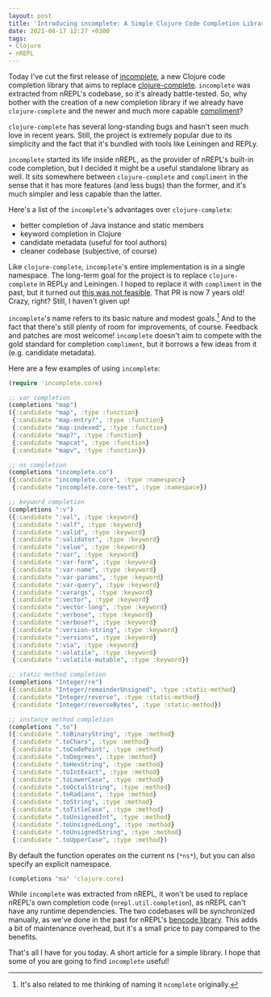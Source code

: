 ```yaml
---
layout: post
title: 'Introducing incomplete: A Simple Clojure Code Completion Library'
date: 2021-08-17 12:27 +0300
tags:
- Clojure
- nREPL
---
```


Today I've cut the first release of
[incomplete](https://github.com/nrepl/incomplete), a new Clojure code completion
library that aims to replace
[clojure-complete](https://github.com/ninjudd/clojure-complete). `incomplete`
was extracted from nREPL's codebase, so it's already battle-tested. So, why
bother with the creation of a new completion library if we already have
`clojure-complete` and the newer and much more capable
[compliment](https://github.com/alexander-yakushev/compliment)?

`clojure-complete` has several long-standing bugs and hasn't seen much love in recent years.
Still, the project is extremely popular due to its simplicity and the fact that it's
bundled with tools like Leiningen and REPLy.

`incomplete` started its life inside nREPL, as the provider of nREPL's built-in code
completion, but I decided it might be a useful standalone library as well.
It sits somewhere between `clojure-complete` and `compliment` in the sense that it has
more features (and less bugs) than the former, and it's much simpler and less capable than the
latter.

Here's a list of the `incomplete`'s advantages over `clojure-complete`:

* better completion of Java instance and static members
* keyword completion in Clojure
* candidate metadata (useful for tool authors)
* cleaner codebase (subjective, of course)

Like `clojure-complete`, `incomplete`'s entire implementation is in a single
namespace.  The long-term goal for the project is to replace `clojure-complete`
in REPLy and Leiningen. I hoped to replace it with `compliment` in the past, but
it turned out [this was not
feasible](https://github.com/trptcolin/reply/pull/153). That PR is now 7 years
old! Crazy, right? Still, I haven't given up!

`incomplete`'s name refers to its basic nature and modest goals.[^1]
And to the fact that there's still plenty of room for improvements, of course.
Feedback and patches are most welcome!
`incomplete` doesn't aim to compete with the gold standard for completion `compliment`, but it borrows a few ideas from it (e.g. candidate metadata).

Here are a few examples of using `incomplete`:

``` clojure
(require 'incomplete.core)

;; var completion
(completions "map")
({:candidate "map", :type :function}
 {:candidate "map-entry?", :type :function}
 {:candidate "map-indexed", :type :function}
 {:candidate "map?", :type :function}
 {:candidate "mapcat", :type :function}
 {:candidate "mapv", :type :function})

;; ns completion
(completions "incomplete.co")
({:candidate "incomplete.core", :type :namespace}
 {:candidate "incomplete.core-test", :type :namespace})

;; keyword completion
(completions ":v")
({:candidate ":val", :type :keyword}
 {:candidate ":valf", :type :keyword}
 {:candidate ":valid", :type :keyword}
 {:candidate ":validator", :type :keyword}
 {:candidate ":value", :type :keyword}
 {:candidate ":var", :type :keyword}
 {:candidate ":var-form", :type :keyword}
 {:candidate ":var-name", :type :keyword}
 {:candidate ":var-params", :type :keyword}
 {:candidate ":var-query", :type :keyword}
 {:candidate ":varargs", :type :keyword}
 {:candidate ":vector", :type :keyword}
 {:candidate ":vector-long", :type :keyword}
 {:candidate ":verbose", :type :keyword}
 {:candidate ":verbose?", :type :keyword}
 {:candidate ":version-string", :type :keyword}
 {:candidate ":versions", :type :keyword}
 {:candidate ":via", :type :keyword}
 {:candidate ":volatile", :type :keyword}
 {:candidate ":volatile-mutable", :type :keyword})

;; static method completion
(completions "Integer/re")
({:candidate "Integer/remainderUnsigned", :type :static-method}
 {:candidate "Integer/reverse", :type :static-method}
 {:candidate "Integer/reverseBytes", :type :static-method})

;; instance method completion
(completions ".to")
({:candidate ".toBinaryString", :type :method}
 {:candidate ".toChars", :type :method}
 {:candidate ".toCodePoint", :type :method}
 {:candidate ".toDegrees", :type :method}
 {:candidate ".toHexString", :type :method}
 {:candidate ".toIntExact", :type :method}
 {:candidate ".toLowerCase", :type :method}
 {:candidate ".toOctalString", :type :method}
 {:candidate ".toRadians", :type :method}
 {:candidate ".toString", :type :method}
 {:candidate ".toTitleCase", :type :method}
 {:candidate ".toUnsignedInt", :type :method}
 {:candidate ".toUnsignedLong", :type :method}
 {:candidate ".toUnsignedString", :type :method}
 {:candidate ".toUpperCase", :type :method})
```

By default the function operates on the current ns (`*ns*`), but you
can also specify an explicit namespace.

``` clojure
(completions "ma" 'clojure.core)
```

While `incomplete` was extracted from nREPL, it won't be used to replace nREPL's
own completion code (`nrepl.util.completion`), as nREPL can't have any runtime dependencies. The two codebases
will be synchronized manually, as we've done in the past for nREPL's [bencode library](https://github.com/nrepl/bencode). This adds a bit of maintenance overhead, but it's a small price to pay compared to the benefits.

That's all I have for you today. A short article for a simple library. I hope that some of you
are going to find `incomplete` useful!

[^1]: It's also related to me thinking of naming it `ncomplete` originally.
